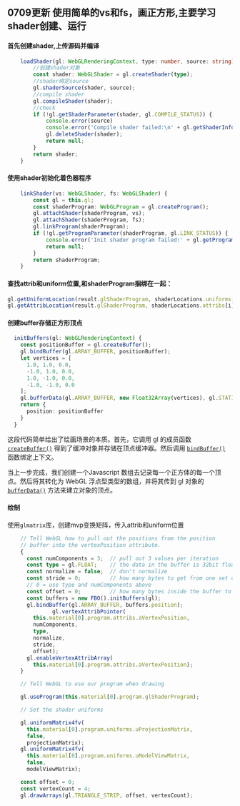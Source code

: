 ## 0709更新 使用简单的vs和fs，画正方形,主要学习shader创建、运行

#### 首先创建shader,上传源码并编译

```typescript
    loadShader(gl: WebGLRenderingContext, type: number, source: string): WebGLShader {
        //创建shader对象
        const shader: WebGLShader = gl.createShader(type);
        //shader绑定source
        gl.shaderSource(shader, source);
        //compile shader
        gl.compileShader(shader);
        //check
        if (!gl.getShaderParameter(shader, gl.COMPILE_STATUS)) {
            console.error(source)
            console.error('Compile shader failed:\n' + gl.getShaderInfoLog(shader));
            gl.deleteShader(shader);
            return null;
        }
        return shader;
    }
```

#### 使用shader初始化着色器程序 

```typescript
    linkShader(vs: WebGLShader, fs: WebGLShader) {
        const gl = this.gl;
        const shaderProgram: WebGLProgram = gl.createProgram();
        gl.attachShader(shaderProgram, vs);
        gl.attachShader(shaderProgram, fs);
        gl.linkProgram(shaderProgram);
        if (!gl.getProgramParameter(shaderProgram, gl.LINK_STATUS)) {
            console.error('Init shader program failed:' + gl.getProgramInfoLog(shaderProgram));
            return null;
        }
        return shaderProgram;
    }
```

#### 查找attrib和uniform位置,和shaderProgram捆绑在一起：

```typescript
gl.getUniformLocation(result.glShaderProgram, shaderLocations.uniforms[i])
gl.getAttribLocation(result.glShaderProgram, shaderLocations.attribs[i])
```

#### 创建buffer存储正方形顶点

```typescript
  initBuffers(gl: WebGLRenderingContext) {
    const positionBuffer = gl.createBuffer();
    gl.bindBuffer(gl.ARRAY_BUFFER, positionBuffer);
    let vertices = [
      1.0, 1.0, 0.0,
      -1.0, 1.0, 0.0,
      1.0, -1.0, 0.0,
      -1.0, -1.0, 0.0
    ];
    gl.bufferData(gl.ARRAY_BUFFER, new Float32Array(vertices), gl.STATIC_DRAW);
    return {
      position: positionBuffer
    }
  }
```

这段代码简单给出了绘画场景的本质。首先，它调用 gl 的成员函数 [`createBuffer()`](https://developer.mozilla.org/zh-CN/docs/Web/API/WebGLRenderingContext/createBuffer) 得到了缓冲对象并存储在顶点缓冲器。然后调用 [`bindBuffer()`](https://developer.mozilla.org/zh-CN/docs/Web/API/WebGLRenderingContext/bindBuffer) 函数绑定上下文。

当上一步完成，我们创建一个Javascript 数组去记录每一个正方体的每一个顶点。然后将其转化为 WebGL 浮点型类型的数组，并将其传到 gl 对象的 [`bufferData()`](https://developer.mozilla.org/zh-CN/docs/Web/API/WebGLRenderingContext/bufferData) 方法来建立对象的顶点。

#### 绘制

使用``glmatrix``库，创建mvp变换矩阵，传入attrib和uniform位置

```typescript
    // Tell WebGL how to pull out the positions from the position
    // buffer into the vertexPosition attribute.
    {
      const numComponents = 3;  // pull out 3 values per iteration
      const type = gl.FLOAT;    // the data in the buffer is 32bit floats
      const normalize = false;  // don't normalize
      const stride = 0;         // how many bytes to get from one set of values to the next
      // 0 = use type and numComponents above
      const offset = 0;         // how many bytes inside the buffer to start from
      const buffers = new FBO().initBuffers(gl);
      gl.bindBuffer(gl.ARRAY_BUFFER, buffers.position);
              gl.vertexAttribPointer(
        this.material[0].program.attribs.aVertexPosition,
        numComponents,
        type,
        normalize,
        stride,
        offset);
      gl.enableVertexAttribArray(
        this.material[0].program.attribs.aVertexPosition);
    }

    // Tell WebGL to use our program when drawing

    gl.useProgram(this.material[0].program.glShaderProgram);

    // Set the shader uniforms

    gl.uniformMatrix4fv(
      this.material[0].program.uniforms.uProjectionMatrix,
      false,
      projectionMatrix);
    gl.uniformMatrix4fv(
      this.material[0].program.uniforms.uModelViewMatrix,
      false,
      modelViewMatrix);

    const offset = 0;
    const vertexCount = 4;
    gl.drawArrays(gl.TRIANGLE_STRIP, offset, vertexCount);
```

